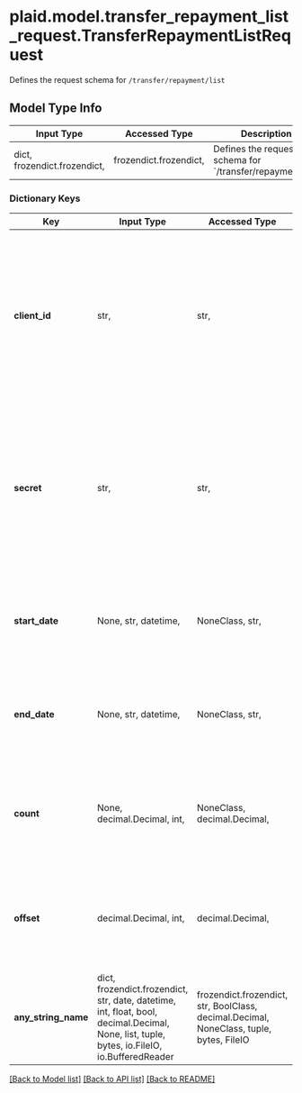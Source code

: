 # plaid.model.transfer_repayment_list_request.TransferRepaymentListRequest

Defines the request schema for `/transfer/repayment/list`

## Model Type Info
Input Type | Accessed Type | Description | Notes
------------ | ------------- | ------------- | -------------
dict, frozendict.frozendict,  | frozendict.frozendict,  | Defines the request schema for &#x60;/transfer/repayment/list&#x60; | 

### Dictionary Keys
Key | Input Type | Accessed Type | Description | Notes
------------ | ------------- | ------------- | ------------- | -------------
**client_id** | str,  | str,  | Your Plaid API &#x60;client_id&#x60;. The &#x60;client_id&#x60; is required and may be provided either in the &#x60;PLAID-CLIENT-ID&#x60; header or as part of a request body. | [optional] 
**secret** | str,  | str,  | Your Plaid API &#x60;secret&#x60;. The &#x60;secret&#x60; is required and may be provided either in the &#x60;PLAID-SECRET&#x60; header or as part of a request body. | [optional] 
**start_date** | None, str, datetime,  | NoneClass, str,  | The start datetime of repayments to return (RFC 3339 format). | [optional] value must conform to RFC-3339 date-time
**end_date** | None, str, datetime,  | NoneClass, str,  | The end datetime of repayments to return (RFC 3339 format). | [optional] value must conform to RFC-3339 date-time
**count** | None, decimal.Decimal, int,  | NoneClass, decimal.Decimal,  | The maximum number of repayments to return. | [optional] if omitted the server will use the default value of 25
**offset** | decimal.Decimal, int,  | decimal.Decimal,  | The number of repayments to skip before returning results. | [optional] if omitted the server will use the default value of 0
**any_string_name** | dict, frozendict.frozendict, str, date, datetime, int, float, bool, decimal.Decimal, None, list, tuple, bytes, io.FileIO, io.BufferedReader | frozendict.frozendict, str, BoolClass, decimal.Decimal, NoneClass, tuple, bytes, FileIO | any string name can be used but the value must be the correct type | [optional]

[[Back to Model list]](../../README.md#documentation-for-models) [[Back to API list]](../../README.md#documentation-for-api-endpoints) [[Back to README]](../../README.md)

